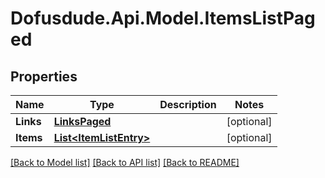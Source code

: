 # Dofusdude.Api.Model.ItemsListPaged

## Properties

Name | Type | Description | Notes
------------ | ------------- | ------------- | -------------
**Links** | [**LinksPaged**](LinksPaged.md) |  | [optional] 
**Items** | [**List&lt;ItemListEntry&gt;**](ItemListEntry.md) |  | [optional] 

[[Back to Model list]](../README.md#documentation-for-models) [[Back to API list]](../README.md#documentation-for-api-endpoints) [[Back to README]](../README.md)


